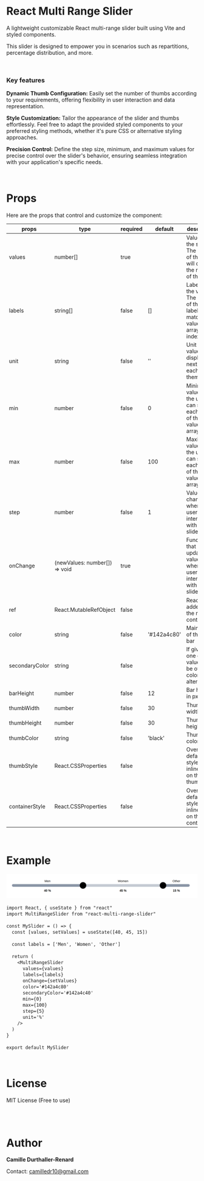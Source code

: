 # React Multi Range Slider

A lightweight customizable React multi-range slider built using Vite and styled components.

This slider is designed to empower you in scenarios such as repartitions, percentage distribution, and more.

<br />

### Key features

**Dynamic Thumb Configuration:** Easily set the number of thumbs according to your requirements, offering flexibility in user interaction and data representation.

**Style Customization:** Tailor the appearance of the slider and thumbs effortlessly. Feel free to adapt the provided styled components to your preferred styling methods, whether it's pure CSS or alternative styling approaches.

**Precision Control:** Define the step size, minimum, and maximum values for precise control over the slider's behavior, ensuring seamless integration with your application's specific needs.

<br />

# Props

Here are the props that control and customize the component:

|props   | type | required | default | description |
| ------------ | ------------ | ------------ | ------------ | ------------ |
| values  | number[]  | true | | Values of the slider. The length of the array will define the number of thumbs |
| labels  | string[]  | false | [] | Labels of the values. The indexes of the labels array match the values array indexes |
| unit  | string  | false | '' | Unit of the values displayed next to each of them |
| min  | number  | false | 0 | Minimum value that the user can set for each value of the values array |
| max  | number  | false | 100 | Maximum value that the user can set for each value of the values array |
| step  | number  | false | 1 | Value change when the user interacts with the slider |
| onChange  | (newValues: number[]) => void | true | | Function that updates the values when the user interacts with the slider |
| ref | React.MutableRefObject<HTMLDivElement l null> | false | | React ref added to the main container |
| color | string | false | '#142a4c80' | Main color of the slider bar |
| secondaryColor | string | false | | If given, one of two values will be of this color alternatively |
| barHeight | number | false | 12 | Bar height in px |
| thumbWidth | number | false | 30 | Thumb width in px |
| thumbHeight | number | false | 30 | Thumb height in px |
| thumbColor | string | false | 'black' | Thumb color |
| thumbStyle | React.CSSProperties | false | | Override default style with inline style on the thumb |
| containerStyle | React.CSSProperties | false | | Override default style with inline style on the main container |

<br />

# Example

<img src="./docs/assets/slider-example.png" alt="Multi range slider example">
<br/>

```
import React, { useState } from "react"
import MultiRangeSlider from "react-multi-range-slider"

const MySlider = () => {
  const [values, setValues] = useState([40, 45, 15])

  const labels = ['Men', 'Women', 'Other']

  return (
    <MultiRangeSlider
      values={values}
      labels={labels}
      onChange={setValues}
      color='#142a4c80'
      secondaryColor='#142a4c40'
      min={0}
      max={100}
      step={5}
      unit='%'
    />
  )
}

export default MySlider
```

<br />

# License

MIT License (Free to use)

<br /><br />

# Author

**Camille Durthaller-Renard**

Contact: camilledr10@gmail.com
